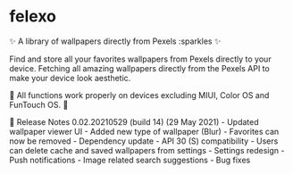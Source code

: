 # felexo

:sparkles: A library of wallpapers directly from Pexels :sparkles :sparkles:


Find and store all your favorites wallpapers from Pexels directly to your device. 
Fetching all amazing wallpapers directly from the Pexels API to make your device look aesthetic.


:rotating_light: All functions work properly on devices excluding MIUI, Color OS and FunTouch OS. :rotating_light:

:bookmark: Release Notes 0.02.20210529 (build 14) (29 May 2021)
    - Updated wallpaper viewer UI
    - Added new type of wallpaper (Blur)
    - Favorites can now be removed
    - Dependency update
    - API 30 (S) compatibility
    - Users can delete cache and saved wallpapers from settings
    - Settings redesign
    - Push notifications
    - Image related search suggestions
    - Bug fixes